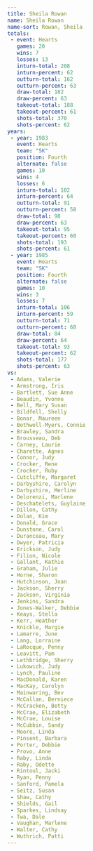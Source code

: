 ```yaml
---
title: Sheila Rowan
name: Sheila Rowan
name-sort: Rowan, Sheila
totals:
 - event: Hearts
   games: 20
   wins: 7
   losses: 13
   inturn-total: 208
   inturn-percent: 62
   outturn-total: 162
   outturn-percent: 63
   draw-total: 182
   draw-percent: 63
   takeout-total: 188
   takeout-percent: 61
   shots-total: 370
   shots-percent: 62
years:
 - year: 1983
   event: Hearts
   team: "SK"
   position: Fourth
   alternate: false
   games: 10
   wins: 4
   losses: 6
   inturn-total: 102
   inturn-percent: 64
   outturn-total: 91
   outturn-percent: 58
   draw-total: 98
   draw-percent: 63
   takeout-total: 95
   takeout-percent: 60
   shots-total: 193
   shots-percent: 61
 - year: 1985
   event: Hearts
   team: "SK"
   position: Fourth
   alternate: false
   games: 10
   wins: 3
   losses: 7
   inturn-total: 106
   inturn-percent: 59
   outturn-total: 71
   outturn-percent: 68
   draw-total: 84
   draw-percent: 64
   takeout-total: 93
   takeout-percent: 62
   shots-total: 177
   shots-percent: 63
vs:
 - Adams, Valerie
 - Armstrong, Iris
 - Bartlett, Sue Anne
 - Beaudin, Yvonne
 - Bell, Mary Susan
 - Bildfell, Shelly
 - Bonar, Maureen
 - Bothwell-Myers, Connie
 - Brawley, Sandra
 - Brousseau, Deb
 - Carney, Laurie
 - Charette, Agnes
 - Connor, Judy
 - Crocker, Rene
 - Crocker, Ruby
 - Cutcliffe, Margaret
 - Darbyshire, Carolyn
 - Darbyshire, Merline
 - Delorenzi, Marlene
 - Deschatelets, Guylaine
 - Dillon, Cathy
 - Dolan, Kim
 - Donald, Grace
 - Dunstone, Carol
 - Duranceau, Mary
 - Dwyer, Patricia
 - Erickson, Judy
 - Filion, Nicole
 - Gallant, Kathie
 - Graham, Julie
 - Horne, Sharon
 - Hutchinson, Joan
 - Jackson, Sherry
 - Jackson, Virginia
 - Jenkins, Sandra
 - Jones-Walker, Debbie
 - Keays, Stella
 - Kerr, Heather
 - Knickle, Margie
 - Lamarre, June
 - Lang, Lorraine
 - LaRocque, Penny
 - Leavitt, Pam
 - Lethbridge, Sherry
 - Lukowich, Judy
 - Lynch, Pauline
 - MacDonald, Karen
 - MacKay, Carolyn
 - Mainwaring, Bev
 - McCallan, Berniece
 - McCracken, Betty
 - McCrae, Elizabeth
 - McCrae, Louise
 - McCubbin, Sandy
 - Moore, Linda
 - Pinsent, Barbara
 - Porter, Debbie
 - Provo, Anne
 - Raby, Linda
 - Raby, Odette
 - Rintoul, Jacki
 - Ryan, Penny
 - Sanford, Pamela
 - Seitz, Susan
 - Shaw, Cathy
 - Shields, Gail
 - Sparkes, Lindsay
 - Twa, Dale
 - Vaughan, Marlene
 - Walter, Cathy
 - Wuthrich, Patti
---
```

